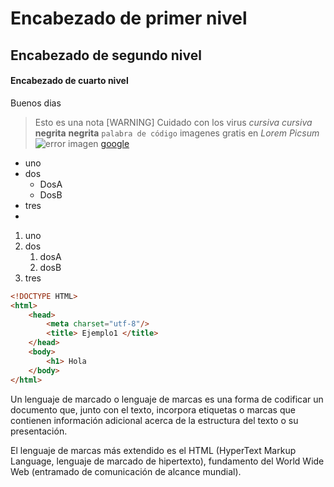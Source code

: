 # Encabezado de primer nivel
## Encabezado de segundo nivel
#### Encabezado de cuarto nivel
Buenos dias
>Esto es una nota
> [WARNING]
>Cuidado con los virus
*cursiva*
_cursiva_
**negrita**
__negrita__
`palabra de código`
imagenes gratis en *Lorem Picsum*
![error imagen](https://www.purina.es/sites/default/files/2021-12/Welcoming_teaser.jpg)
[google](https://www.google.es)
* uno
* dos
    * DosA
    * DosB
* tres
*
1. uno
2. dos
   1. dosA
   2. dosB
3. tres

```html
<!DOCTYPE HTML>
<html>
    <head>
        <meta charset="utf-8"/>
        <title> Ejemplo1 </title>
    </head>
    <body>
        <h1> Hola
    </body>
</html>
```

Un lenguaje de marcado o lenguaje de marcas es una forma de codificar un documento que, junto con el texto, incorpora etiquetas o marcas que contienen información adicional acerca de la estructura del texto o su presentación.

El lenguaje de marcas más extendido es el HTML (HyperText Markup Language, lenguaje de marcado de hipertexto), fundamento del World Wide Web (entramado de comunicación de alcance mundial).
